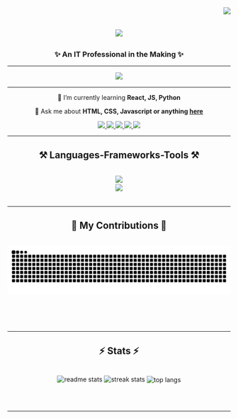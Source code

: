 <img align="right" src="https://visitor-badge.laobi.icu/badge?page_id=kndrxxe.kndrxxe" />

<h1 align="center">
    <img src="https://readme-typing-svg.herokuapp.com/?font=Montserrat&weight=800&size=45&center=true&vCenter=true&width=500&height=70&duration=5000&lines=Hello+World!+🌏;+I'm+Kendrix+Brosas!;" />
</h1>


<div align="center">
    <h3>✨ An IT Professional in the Making ✨</h3>
</div>

<hr/>

<div align="center">
    
![](https://quotes-github-readme.vercel.app/api?type=horizontal&theme=nord&border=true&quote=Code+is+like+humor.+When+you+have+to+explain+it,+it’s+bad.&author=Cory+House)

</div>

<hr/>

<div align="center">
 
 🌱 I’m currently learning **React, JS, Python**

💬 Ask me about **HTML, CSS, Javascript or anything [here](https://github.com/kndrxxe/kndrxxe/issues)**

 </div>
 
<div align="center">
  <a href="https://facebook.com/KendrixBrosas" target="_blank">
    <img src="https://img.shields.io/badge/Facebook-1877F2?style=for-the-badge&logo=facebook&logoColor=white" />
  </a>
  <a href="https://x.com/kndrxxe" target="_blank">
    <img src="https://img.shields.io/badge/X-000000?style=for-the-badge&logo=x&logoColor=white" />
  </a>
  <a href="https://instagram.com/kndrxxe" target="_blank">
    <img src="https://img.shields.io/badge/Instagram-FF0069?style=for-the-badge&logo=instagram&logoColor=white" />
  </a>
  <a href="mailto:brosaskndrx05@gmail.com">
    <img src="https://img.shields.io/badge/Gmail-333333?style=for-the-badge&logo=gmail&logoColor=red" />
  </a>
  <a href="https://linkedin.com/in/kendrixbrosas" target="_blank">
    <img src="https://img.shields.io/badge/LinkedIn-0077B5?style=for-the-badge&logo=linkedin&logoColor=white" target="_blank" />
  </a>
</div>

 <hr/>
 
<h2 align="center">⚒️ Languages-Frameworks-Tools ⚒️</h2>
<br/>
<div align="center">
    <img src="https://skillicons.dev/icons?i=cs,java,python,html,css,javascript,bootstrap,php" />
</br>
    <img src="https://skillicons.dev/icons?i=vscode,github,figma,mysql,linux" /><br>
</div>

<br/>
<hr/>

<div align="center">
  <h2>🐍 My Contributions 🐍</h2>
  <br>
  <img alt="snake eating my contributions" src="https://raw.githubusercontent.com/kndrxxe/kndrxxe/output/github-contribution-grid-snake.svg" />
  
  <br/><br/><br/>
</div>

<hr/>

<h2 align="center">⚡ Stats ⚡</h2>
<br>
<div align=center>
     <img width=390 src="https://github-readme-stats.vercel.app/api?username=kndrxxe&count_private=true&show_icons=true&theme=react&rank_icon=github&border_radius=10" alt="readme stats" />
  <img width=390 src="https://streak-stats.demolab.com?user=kndrxxe&theme=react&border_radius=10&card_height=207" alt="streak stats"/>
  <img width=325 align="center" src="https://github-readme-stats.vercel.app/api/top-langs/?username=kndrxxe&hide=HTML&langs_count=8&layout=compact&theme=react&border_radius=10&size_weight=0.5&count_weight=0.5&exclude_repo=github-readme-stats" alt="top langs" />
</div>

<br/><br/>

<hr/>
